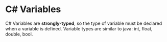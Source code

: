  
# C# Variables

C# Variables are **strongly-typed**, so the type of variable must be declared when a variable is defined.  Variable types are similar to java: int, float, double, bool.